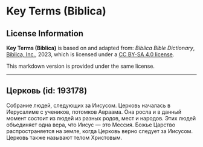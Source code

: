 # Key Terms (Biblica)

## License Information

**Key Terms (Biblica)** is based on and adapted from: _Biblica Bible Dictionary_, [Biblica, Inc.](https://www.biblica.com/), 2023, which is licensed under a [CC BY-SA 4.0 license](https://creativecommons.org/licenses/by-sa/4.0/legalcode.en).

This markdown version is provided under the same license.



--------------------------------

## Церковь (id: 193178)

Собрание людей, следующих за Иисусом. Церковь началась в Иерусалиме с учеников, потомков Авраама. Она росла и в данный момент состоит из людей из разных родов, мест и народов. Этих людей объединяет одна вера, что Иисус — это Мессия. Божье Царство распространяется на земле, когда Церковь верно следует за Иисусом. Церковь также называют телом Христовым.


